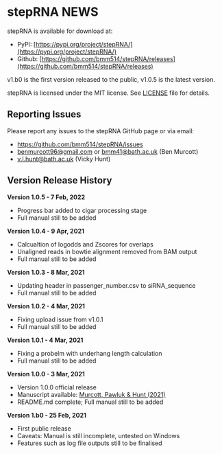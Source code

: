 # stepRNA NEWS

stepRNA is available for download at:
- PyPI: [https://pypi.org/project/stepRNA/](https://pypi.org/project/stepRNA/)
- Github: [https://github.com/bmm514/stepRNA/releases](https://github.com/bmm514/stepRNA/releases)  

v1.b0 is the first version released to the public, v1.0.5 is the latest version.  

stepRNA is licensed under the MIT license.  See [LICENSE](./LICENSE) file for details.

## Reporting Issues

Please report any issues to the stepRNA GitHub page or via email:
- https://github.com/bmm514/stepRNA/issues
- benmurcott96@gmail.com or bmm41@bath.ac.uk (Ben Murcott)
- v.l.hunt@bath.ac.uk (Vicky Hunt)

## Version Release History

**Version 1.0.5 - 7 Feb, 2022**

- Progress bar added to cigar processing stage
- Full manual still to be added

**Version 1.0.4 - 9 Apr, 2021**

- Calcualtion of logodds and Zscores for overlaps
- Unaligned reads in bowtie alignment removed from BAM output 
- Full manual still to be added

**Version 1.0.3 - 8 Mar, 2021**

- Updating header in passenger_number.csv to siRNA_sequence
- Full manual still to be added

**Version 1.0.2 - 4 Mar, 2021**

- Fixing upload issue from v1.0.1
- Full manual still to be added

**Version 1.0.1 - 4 Mar, 2021**

- Fixing a probelm with underhang length calculation
- Full manual still to be added

**Version 1.0.0 - 3 Mar, 2021**

- Version 1.0.0 official release
- Manuscript available: [Murcott, Pawluk & Hunt (2021)](URL_LINK)
- README.md complete; Full manual still to be added

**Version 1.b0 - 25 Feb, 2021**

- First public release
- Caveats: Manual is still incomplete, untested on Windows
- Features such as log file outputs still to be finalised
